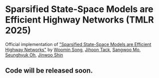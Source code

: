 # Sparsified State-Space Models are Efficient Highway Networks (TMLR 2025)

Official implementation of ["Sparsified State-Space Models are Efficient Highway Networks"](https://openreview.net/forum?id=G1p0YwrX8X) by [Woomin Song](https://woominsong.github.io/), [Jihoon Tack](https://jihoontack.github.io/), [Sangwoo Mo](https://sites.google.com/view/sangwoomo), [Seunghyuk Oh](https://seunghyukoh.com/), [Jinwoo Shin](https://alinlab.kaist.ac.kr/shin.html)

## Code will be released soon.
